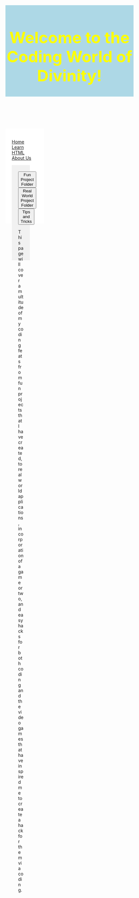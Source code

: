 
<html>
 <body>
  <header> 
    <h1> Welcome to the Coding World of Divinity!</h1> 
  </header>
<nav>
  <ul>
        <li><a href="#">Home</a></li>
        <li><a href="#">Learn HTML</a></li>
        <li><a href="#">About Us</a></li>
      </ul>
 <article>
        <button> Fun Project Folder </button> <button> Real World Project Folder </button> <button> Tips and Tricks </button>
        <p>This page will cover a multitude of my coding feats from fun projects that I have created, to real world applications, incorporation of a game or two, and easy hacks for both coding and the videogames that have inspired me to create a hack for them via coding.
        </p>
      </article>
    </nav>
</body>
</html>
<style>
  * {
    box-sizing: border-box;
  }
  header {
    background-color: lightblue;
    text-align: center;
    padding: 2px;
    font-size: 25px;
    color: yellow;
  }
  nav {
    float: left;
    width: 30%;
    height: 300px;
    background: #fff;
    padding: 20px;
  }
  nav ul {
    list-style-type: none;
    padding: 0;
  }
  article {
    float: left;
    padding: 20px;
    width: 70%;
    background-color: #f1f1f1;
    height: 300px; 
  }
 
</style>
